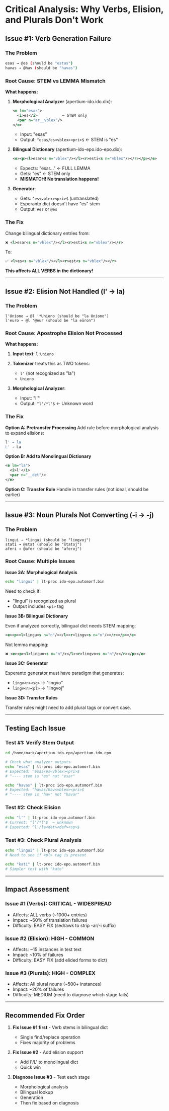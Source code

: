 # Critical Analysis: Why Verbs, Elision, and Plurals Don't Work

## Issue #1: Verb Generation Failure

### The Problem
```bash
esas → @es (should be "estas")
havas → @hav (should be "havas")
```

### Root Cause: STEM vs LEMMA Mismatch

**What happens:**

1. **Morphological Analyzer** (apertium-ido.ido.dix):
   ```xml
   <e lm="esar">
     <i>es</i>           ← STEM only
     <par n="ar__vblex"/>
   </e>
   ```
   - Input: "esas"
   - Output: `^esas/es<vblex><pri>$`  ← STEM is "es"

2. **Bilingual Dictionary** (apertium-ido-epo.ido-epo.dix):
   ```xml
   <e><p><l>esar<s n="vblex"/></l><r>esti<s n="vblex"/></r></p></e>
   ```
   - Expects: "esar<vblex>..." ← FULL LEMMA
   - Gets: "es<vblex><pri>" ← STEM only
   - **MISMATCH! No translation happens!**

3. **Generator**:
   - Gets: `^es<vblex><pri>$` (untranslated)
   - Esperanto dict doesn't have "es" stem
   - Output: `#es` or `@es`

### The Fix

Change bilingual dictionary entries from:
```xml
❌ <l>esar<s n="vblex"/></l><r>esti<s n="vblex"/></r>
```

To:
```xml
✅ <l>es<s n="vblex"/></l><r>est<s n="vblex"/></r>
```

**This affects ALL VERBS in the dictionary!**

---

## Issue #2: Elision Not Handled (l' → la)

### The Problem
```
l'Uniono → @l '*Uniono (should be "la Uniono")
l'euro → @l '@eur (should be "la eŭron")
```

### Root Cause: Apostrophe Elision Not Processed

**What happens:**

1. **Input text**: `l'Uniono`

2. **Tokenizer** treats this as TWO tokens:
   - `l'` (not recognized as "la")
   - `Uniono`

3. **Morphological Analyzer**:
   - Input: "l'"
   - Output: `^l'/*l'$` ← Unknown word

### The Fix

**Option A: Pretransfer Processing**
Add rule before morphological analysis to expand elisions:
```bash
l' → la 
L' → La
```

**Option B: Add to Monolingual Dictionary**
```xml
<e lm="la">
  <i>l'</i>
  <par n="__det"/>
</e>
```

**Option C: Transfer Rule**
Handle in transfer rules (not ideal, should be earlier)

---

## Issue #3: Noun Plurals Not Converting (-i → -j)

### The Problem
```
lingui → *lingui (should be "lingvoj")
stati → @stat (should be "ŝtatoj")
aferi → @afer (should be "aferoj")
```

### Root Cause: Multiple Issues

**Issue 3A: Morphological Analysis**

```bash
echo "lingui" | lt-proc ido-epo.automorf.bin
```

Need to check if:
- "lingui" is recognized as plural
- Output includes `<pl>` tag

**Issue 3B: Bilingual Dictionary**

Even if analyzed correctly, bilingual dict needs STEM mapping:
```xml
<e><p><l>lingu<s n="n"/></l><r>lingv<s n="n"/></r></p></e>
```

Not lemma mapping:
```xml
❌ <e><p><l>linguo<s n="n"/></l><r>lingvo<s n="n"/></r></p></e>
```

**Issue 3C: Generator**

Esperanto generator must have paradigm that generates:
- `lingv<n><sg>` → "lingvo"
- `lingv<n><pl>` → "lingvoj"

**Issue 3D: Transfer Rules**

Transfer rules might need to add plural tags or convert case.

---

## Testing Each Issue

### Test #1: Verify Stem Output

```bash
cd /home/mark/apertium-ido-epo/apertium-ido-epo

# Check what analyzer outputs
echo "esas" | lt-proc ido-epo.automorf.bin
# Expected: ^esas/es<vblex><pri>$
# ^---- stem is "es" not "esar"

echo "havas" | lt-proc ido-epo.automorf.bin  
# Expected: ^havas/hav<vblex><pri>$
# ^---- stem is "hav" not "havar"
```

### Test #2: Check Elision

```bash
echo "l'" | lt-proc ido-epo.automorf.bin
# Current: ^l'/*l'$  ← unknown
# Expected: ^l'/la<det><def><sp>$
```

### Test #3: Check Plural Analysis

```bash
echo "lingui" | lt-proc ido-epo.automorf.bin
# Need to see if <pl> tag is present

echo "kati" | lt-proc ido-epo.automorf.bin  
# Simpler test with "kato"
```

---

## Impact Assessment

### Issue #1 (Verbs): **CRITICAL - WIDESPREAD**
- Affects: ALL verbs (~1000+ entries)
- Impact: ~60% of translation failures
- Difficulty: EASY FIX (sed/awk to strip -ar/-i suffix)

### Issue #2 (Elision): **HIGH - COMMON**
- Affects: ~15 instances in test text
- Impact: ~10% of failures
- Difficulty: EASY FIX (add elided forms to dict)

### Issue #3 (Plurals): **HIGH - COMPLEX**
- Affects: All plural nouns (~500+ instances)
- Impact: ~20% of failures  
- Difficulty: MEDIUM (need to diagnose which stage fails)

---

## Recommended Fix Order

1. **Fix Issue #1 first** - Verb stems in bilingual dict
   - Single find/replace operation
   - Fixes majority of problems

2. **Fix Issue #2** - Add elision support
   - Add l'/L' to monolingual dict
   - Quick win

3. **Diagnose Issue #3** - Test each stage
   - Morphological analysis
   - Bilingual lookup
   - Generation
   - Then fix based on diagnosis


